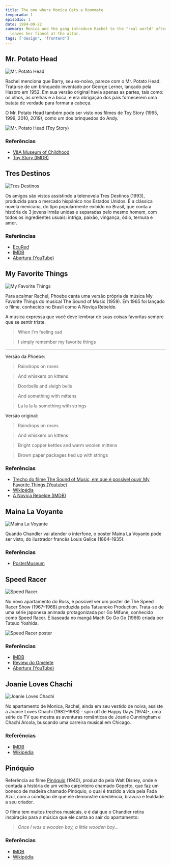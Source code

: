```yaml
---
title: The one where Monica Gets a Roommate
temporada: 1
episodio: 1
date: 1994-09-22
summary: Monica and the gang introduce Rachel to the "real world" after she
  leaves her fiancé at the altar.
tags: ['design', 'frontend']
---
```


## Mr. Potato Head

![Mr. Potato Head](./img/mr-potato-head.png)

<cena>
  <rachel
    original="- [...] and that's when it hit me: How much Barry looks like Mr. Potato Head."
    traducao="- [...] e me dei conta: O quanto Barry se parece com o Mr. Potato Head."
  ></rachel>
</cena>

Rachel menciona que Barry, seu ex-noivo, parece com o Mr. Potato Head. Trata-se
de um brinquedo inventado por George Lerner, lançado pela Hasbro em 1952. Em sua
versão original havia apenas as partes, tais como: os olhos, as orelhas e a boca,
e era obrigação dos pais fornecerem uma batata de verdade para formar a cabeça.

O Mr. Potato Head também pode ser visto nos filmes de Toy Story (1995, 1999,
2010, 2019), como um dos brinquedos do Andy.

![Mr. Potato Head (Toy Story)](./img/mr-potato-head-toy-story.jpg)

### Referências

- [V&A Museum of Childhood](https://www.vam.ac.uk/moc/collections/mr-potato-head/)
- [Toy Story (IMDB)](https://www.imdb.com/title/tt0114709/)

## Tres Destinos

![Tres Destinos](./img/tres-destinos.png)

Os amigos são vistos assistindo a telenovela Tres Destinos (1993), produzida para o
mercado hispânico nos Estados Unidos. É a clássica novela mexicana, do tipo
popularmente exibido no Brasil, que conta a história de 3 jovens irmãs unidas
e separadas pelo mesmo homem, com todos os ingredientes usuais: intriga, paixão,
vingança, ódio, ternura e amor.

### Referências

- [EcuRed](https://www.ecured.cu/Tres_destinos_(Telenovela))
- [IMDB](https://www.imdb.com/title/tt0211876/)
- [Abertura (YouTube)](https://www.youtube.com/watch?v=kfIk131FZxU)

## My Favorite Things

![My Favorite Things](./img/my-favorite-things.png)

Para acalmar Rachel, Phoebe canta uma versão própria da música My Favorite Things
do musical The Sound of Music (1959). Em 1965 foi lançado o filme, conhecido no Brasil
como A Noviça Rebelde.

A música expressa que você deve lembrar de suas coisas favoritas sempre que se
sentir triste.

> When I'm feeling sad

> I simply remember my favorite things

---

Versão da Phoebe:

> Raindrops on roses

> And whiskers on kittens

> Doorbells and sleigh bells

> And something with mittens

> La la la la something with strings

Versão original:

> Raindrops on roses

> And whiskers on kittens

> Bright copper kettles and warm woolen mittens

> Brown paper packages tied up with strings

<cena>
  <phoebe
    original="- I helped."
    traducao="- Eu ajudei."
  ></phoebe>
</cena>

### Referências

- [Trecho do filme The Sound of Music, em que é possível ouvir My Favorite Things (Youtube)](https://www.youtube.com/watch?v=DGABqdbtQnA)
- [Wikipédia](https://en.wikipedia.org/wiki/My_Favorite_Things_(song))
- [A Noviça Rebelde (IMDB)](https://www.imdb.com/title/tt0059742/)

## Maina La Voyante

![Maina La Voyante](./img/maina-la-voyante.png)

Quando Chandler vai atender o interfone, o poster Maina La Voyante
pode ser visto, do ilustrador francês Louis Galice (1864–1935).

### Referências

- [PosterMuseum](https://postermuseum.com/products/maina-la-voyante)

## Speed Racer

![Speed Racer](./img/speed-racer.png)

No novo apartamento do Ross, é possível ver um poster de The Speed Racer Show
(1967–1968) produzida pela Tatsunoko Production. Trata-se de uma série japonesa
animada protagonizada por Go Mifune, conhecido como Speed Racer. É baseada no mangá
Mach Go Go Go (1966) criada por Tatsuo Yoshida.

![Speed Racer poster](./img/speed-racer-poster.jpeg)

### Referências

- [IMDB](https://www.imdb.com/title/tt0061300/)
- [Review do Omelete](https://www.omelete.com.br/series-tv/lembra-desse-speed-racer-a-serie-original)
- [Abertura (YouTube)](https://www.youtube.com/watch?v=suCm1w_KTiY)

## Joanie Loves Chachi

![Joanie Loves Chachi](./img/joanie-loves-chachi.png)

<cena>
  <rachel
    original="- But Joanie loved Chachi. That's the difference."
    traducao="- Mas Joanie ama Chachi. Essa é a diferença."
  ></rachel>
</cena>

No apartamento de Monica, Rachel, ainda em seu vestido de noiva, assiste a
Joanie Loves Chachi (1982–1983) - spin off de Happy Days (1974)-, uma série de
TV que mostra as aventuras românticas de Joanie Cunningham e Chachi Arcola,
buscando uma carreira musical em Chicago.

### Referências

- [IMDB](https://www.imdb.com/title/tt0083433/)
- [Wikipédia](https://en.wikipedia.org/wiki/Joanie_Loves_Chachi)

## Pinóquio

<cena>
    <monica
        original="- Wait, unless you happened to catch the Reruns' production of Pinocchio."
        traducao="- Espera, a não ser que tenha visto a refilmagem do Pinóquio."
    ></monica>
    <chandler
        original="- Look, Gepetto, I'm a real live boy."
        traducao="- Olha, Gepetto, sou um menino de verdade."
    ></chandler>
</cena>

Referência ao filme [Pinóquio](https://www.imdb.com/title/tt0032910/) (1940),
produzido pela Walt Disney, onde é contada a história de um velho carpinteiro chamado Gepetto,
que faz um boneco de madeira chamado Pinóquio, o qual é trazido a vida pela Fada Azul,
com a condição de que ele demonstre obediência, bravura e lealdade a seu criador.

O filme tem muitos trechos musicais, e é daí que o Chandler retira inspiração para a música
que ele canta ao sair do apartamento:

> _Once I was a wooden boy, a little wooden boy..._

### Referências

- [IMDB](https://www.imdb.com/title/tt0032910/)
- [Wikipédia](https://pt.wikipedia.org/wiki/Pin%C3%B3quio_(filme))
